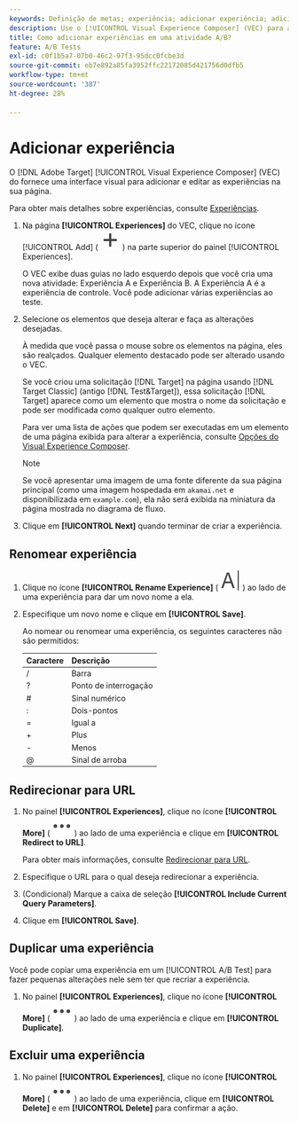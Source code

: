 ```yaml
---
keywords: Definição de metas; experiência; adicionar experiência; adicionar experiência
description: Use o [!UICONTROL Visual Experience Composer] (VEC) para adicionar experiências às atividades.
title: Como adicionar experiências em uma atividade A/B?
feature: A/B Tests
exl-id: c0f1b5a7-07b0-46c2-97f3-95dcc0fcbe3d
source-git-commit: eb7e892a85fa3952ffc22172085d421756d0dfb5
workflow-type: tm+mt
source-wordcount: '387'
ht-degree: 28%

---
```


# Adicionar experiência

O [!DNL Adobe Target] [!UICONTROL Visual Experience Composer] (VEC) do fornece uma interface visual para adicionar e editar as experiências na sua página.

Para obter mais detalhes sobre experiências, consulte [Experiências](/help/main/c-experiences/experiences.md#concept_A2E10F6AFB3D4AEAB6951EE14688848D).

1. Na página **[!UICONTROL Experiences]** do VEC, clique no ícone [!UICONTROL Add] ( ![Ícone Adicionar](/help/main/assets/icons/Add.svg) ) na parte superior do painel [!UICONTROL Experiences].

   O VEC exibe duas guias no lado esquerdo depois que você cria uma nova atividade: Experiência A e Experiência B. A Experiência A é a experiência de controle. Você pode adicionar várias experiências ao teste.

1. Selecione os elementos que deseja alterar e faça as alterações desejadas.

   À medida que você passa o mouse sobre os elementos na página, eles são realçados. Qualquer elemento destacado pode ser alterado usando o VEC.

   Se você criou uma solicitação [!DNL Target] na página usando [!DNL Target Classic] (antigo [!DNL Test&Target]), essa solicitação [!DNL Target] aparece como um elemento que mostra o nome da solicitação e pode ser modificada como qualquer outro elemento.

   Para ver uma lista de ações que podem ser executadas em um elemento de uma página exibida para alterar a experiência, consulte [Opções do Visual Experience Composer](/help/main/c-experiences/c-visual-experience-composer/viztarget-options.md).

   >[!NOTE]
   >
   >Se você apresentar uma imagem de uma fonte diferente da sua página principal (como uma imagem hospedada em `akamai.net` e disponibilizada em `example.com`), ela não será exibida na miniatura da página mostrada no diagrama de fluxo.

1. Clique em **[!UICONTROL Next]** quando terminar de criar a experiência.

## Renomear experiência

1. Clique no ícone **[!UICONTROL Rename Experience]** ( ![Ícone Renomear](/help/main/assets/icons/Rename.svg) ) ao lado de uma experiência para dar um novo nome a ela.

2. Especifique um novo nome e clique em **[!UICONTROL Save]**.

   Ao nomear ou renomear uma experiência, os seguintes caracteres não são permitidos:

   | Caractere | Descrição |
   |--- |--- |
   | / | Barra |
   | ? | Ponto de interrogação |
   | # | Sinal numérico |
   | : | Dois-pontos |
   | = | Igual a |
   | + | Plus |
   | - | Menos |
   | @ | Sinal de arroba |

## Redirecionar para URL

1. No painel **[!UICONTROL Experiences]**, clique no ícone **[!UICONTROL More]** ( ![ícone Mais](/help/main/assets/icons/MoreSmall.svg) ) ao lado de uma experiência e clique em **[!UICONTROL Redirect to URL]**.

   Para obter mais informações, consulte [Redirecionar para URL](/help/main/c-experiences/c-visual-experience-composer/redirect-offer.md).

1. Especifique o URL para o qual deseja redirecionar a experiência.

1. (Condicional) Marque a caixa de seleção **[!UICONTROL Include Current Query Parameters]**.

1. Clique em **[!UICONTROL Save]**.

## Duplicar uma experiência

Você pode copiar uma experiência em um [!UICONTROL A/B Test] para fazer pequenas alterações nele sem ter que recriar a experiência.

1. No painel **[!UICONTROL Experiences]**, clique no ícone **[!UICONTROL More]** ( ![ícone Mais](/help/main/assets/icons/MoreSmall.svg) ) ao lado de uma experiência e clique em **[!UICONTROL Duplicate]**.

## Excluir uma experiência

1. No painel **[!UICONTROL Experiences]**, clique no ícone **[!UICONTROL More]** ( ![Ícone de mais](/help/main/assets/icons/MoreSmall.svg) ) ao lado de uma experiência, clique em **[!UICONTROL Delete]** e em **[!UICONTROL Delete]** para confirmar a ação.
